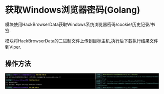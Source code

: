 # 获取Windows浏览器密码(Golang)


模块使用HackBrowserData获取Windows系统浏览器密码/cookie/历史记录/书签. 

模块将HackBrowserData的二进制文件上传到目标主机,执行后下载执行结果文件到Viper.

## 操作方法
![](img\CredentialAccess_CredentialInFiles_BrowserData\1.webp)


